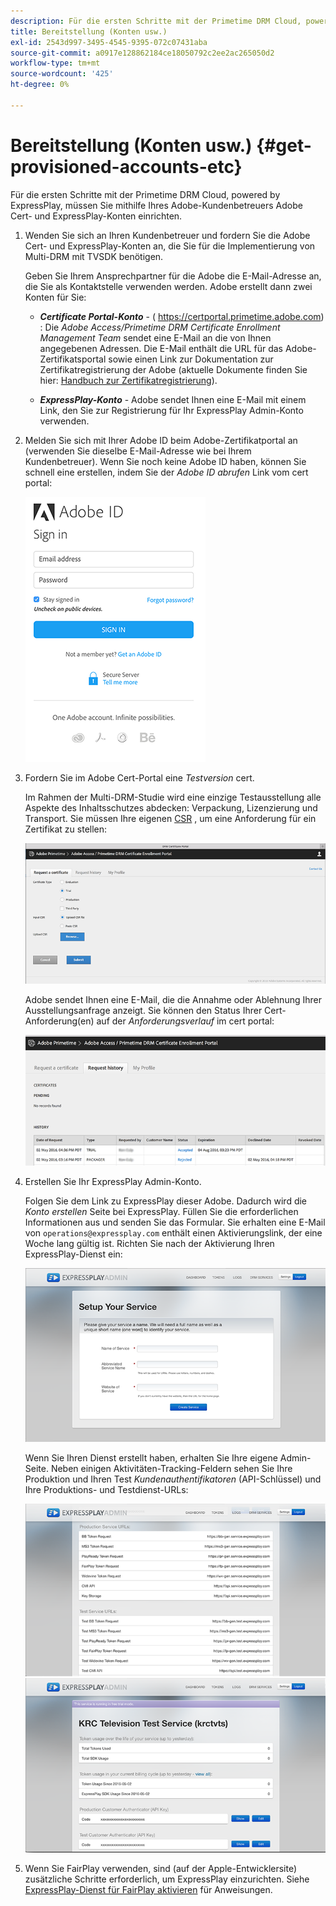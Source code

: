 ```yaml
---
description: Für die ersten Schritte mit der Primetime DRM Cloud, powered by ExpressPlay, müssen Sie mithilfe Ihres Adobe-Kundenbetreuers Adobe Cert- und ExpressPlay-Konten einrichten.
title: Bereitstellung (Konten usw.)
exl-id: 2543d997-3495-4545-9395-072c07431aba
source-git-commit: a0917e128862184ce18050792c2ee2ac265050d2
workflow-type: tm+mt
source-wordcount: '425'
ht-degree: 0%

---
```


# Bereitstellung (Konten usw.) {#get-provisioned-accounts-etc}

Für die ersten Schritte mit der Primetime DRM Cloud, powered by ExpressPlay, müssen Sie mithilfe Ihres Adobe-Kundenbetreuers Adobe Cert- und ExpressPlay-Konten einrichten.

1. Wenden Sie sich an Ihren Kundenbetreuer und fordern Sie die Adobe Cert- und ExpressPlay-Konten an, die Sie für die Implementierung von Multi-DRM mit TVSDK benötigen.

   Geben Sie Ihrem Ansprechpartner für die Adobe die E-Mail-Adresse an, die Sie als Kontaktstelle verwenden werden. Adobe erstellt dann zwei Konten für Sie:

   * ***Certificate Portal-Konto*** - ( https://certportal.primetime.adobe.com) : Die *Adobe Access/Primetime DRM Certificate Enrollment Management Team* sendet eine E-Mail an die von Ihnen angegebenen Adressen. Die E-Mail enthält die URL für das Adobe-Zertifikatsportal sowie einen Link zur Dokumentation zur Zertifikatregistrierung der Adobe (aktuelle Dokumente finden Sie hier: [Handbuch zur Zertifikatregistrierung](../../../digital-rights-management/certificate-enrollment-guide/about-certs.md)).

   * ***ExpressPlay-Konto*** - Adobe sendet Ihnen eine E-Mail mit einem Link, den Sie zur Registrierung für Ihr ExpressPlay Admin-Konto verwenden.

1. Melden Sie sich mit Ihrer Adobe ID beim Adobe-Zertifikatportal an (verwenden Sie dieselbe E-Mail-Adresse wie bei Ihrem Kundenbetreuer). Wenn Sie noch keine Adobe ID haben, können Sie schnell eine erstellen, indem Sie der *Adobe ID abrufen* Link vom cert portal:

   <!--<a id="fig_mst_gtj_wv"></a>-->

   ![](assets/cert_portal_sign-in-page-web.png)

1. Fordern Sie im Adobe Cert-Portal eine *Testversion* cert.

   Im Rahmen der Multi-DRM-Studie wird eine einzige Testausstellung alle Aspekte des Inhaltsschutzes abdecken: Verpackung, Lizenzierung und Transport. Sie müssen Ihre eigenen [CSR](../../../digital-rights-management/certificate-enrollment-guide/request-certs/gen-cert-signing-req.md) , um eine Anforderung für ein Zertifikat zu stellen:
   <!--<a id="fig_op1_xwj_wv"></a>-->

   ![](assets/cert_portal_trial_request-web.png)

   Adobe sendet Ihnen eine E-Mail, die die Annahme oder Ablehnung Ihrer Ausstellungsanfrage anzeigt. Sie können den Status Ihrer Cert-Anforderung(en) auf der *Anforderungsverlauf* im cert portal:
   <!--<a id="fig_gkl_myj_wv"></a>-->

   ![](assets/cert_portal_request_history-web.png)

1. Erstellen Sie Ihr ExpressPlay Admin-Konto.

   Folgen Sie dem Link zu ExpressPlay dieser Adobe. Dadurch wird die *Konto erstellen* Seite bei ExpressPlay. Füllen Sie die erforderlichen Informationen aus und senden Sie das Formular. Sie erhalten eine E-Mail von `operations@expressplay.com` enthält einen Aktivierungslink, der eine Woche lang gültig ist. Richten Sie nach der Aktivierung Ihren ExpressPlay-Dienst ein:
   <!--<a id="fig_cjl_ztk_wv"></a>-->

   ![](assets/expressplay_create_service-web.png)

   Wenn Sie Ihren Dienst erstellt haben, erhalten Sie Ihre eigene Admin-Seite. Neben einigen Aktivitäten-Tracking-Feldern sehen Sie Ihre Produktion und Ihren Test *Kundenauthentifikatoren* (API-Schlüssel) und Ihre Produktions- und Testdienst-URLs:

   <!--<a id="fig_c5h_xdl_wv"></a>-->

   ![](assets/expressplay_admin_dashboard_2-web.png) ![](assets/expressplay_admin_dashboard-web.png)

1. Wenn Sie FairPlay verwenden, sind (auf der Apple-Entwicklersite) zusätzliche Schritte erforderlich, um ExpressPlay einzurichten. Siehe [ExpressPlay-Dienst für FairPlay aktivieren](../../multi-drm-workflows/p-l-and-p/fairplay-workflow.md#enable-expressplay-service-for-fairplay) für Anweisungen.

